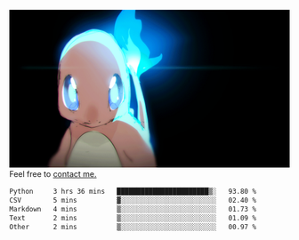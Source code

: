 [gif]: https://raw.githubusercontent.com/uysalserkan/uysalserkan/master/charmander-2.gif

![gif]
Feel free to [contact me.](mailto:uysalserkan08@gmail.com)
<!--
<div align="center">
<p>Profile Visitor Counter</p>
<img src="https://profile-counter.glitch.me/uysalserkan/count.svg" alt="hit counter" align="center">
</div>
-->
<!--START_SECTION:waka-->

```text
Python     3 hrs 36 mins   ███████████████████████▒░   93.80 %
CSV        5 mins          ▓░░░░░░░░░░░░░░░░░░░░░░░░   02.40 %
Markdown   4 mins          ▒░░░░░░░░░░░░░░░░░░░░░░░░   01.73 %
Text       2 mins          ▒░░░░░░░░░░░░░░░░░░░░░░░░   01.09 %
Other      2 mins          ▒░░░░░░░░░░░░░░░░░░░░░░░░   00.97 %
```

<!--END_SECTION:waka-->

